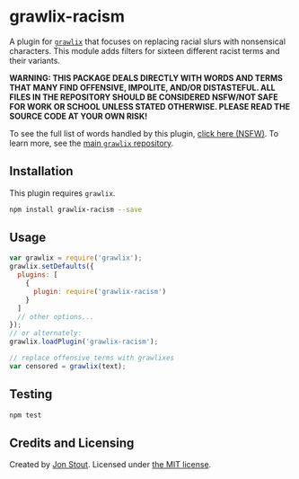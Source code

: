 grawlix-racism
==============

A plugin for [`grawlix`](https://www.npmjs.com/package/grawlix) that focuses on replacing racial slurs with nonsensical characters. This module adds filters for sixteen different racist terms and their variants.

**WARNING: THIS PACKAGE DEALS DIRECTLY WITH WORDS AND TERMS THAT MANY FIND OFFENSIVE, IMPOLITE, AND/OR DISTASTEFUL. ALL FILES IN THE REPOSITORY SHOULD BE CONSIDERED NSFW/NOT SAFE FOR WORK OR SCHOOL UNLESS STATED OTHERWISE. PLEASE READ THE SOURCE CODE AT YOUR OWN RISK!**

To see the full list of words handled by this plugin, [click here \(NSFW\)](https://github.com/tinwatchman/grawlix-racism/blob/master/WORDS.json). To learn more, see the [main `grawlix` repository](https://github.com/tinwatchman/grawlix).

## Installation

This plugin requires `grawlix`.

```sh
npm install grawlix-racism --save
```

## Usage

```javascript
var grawlix = require('grawlix');
grawlix.setDefaults({
  plugins: [
    {
      plugin: require('grawlix-racism')
    }
  ]
  // other options...
});
// or alternately:
grawlix.loadPlugin('grawlix-racism');

// replace offensive terms with grawlixes
var censored = grawlix(text);
```

## Testing

```sh
npm test
```

## Credits and Licensing

Created by [Jon Stout](http://www.jonstout.net). Licensed under [the MIT license](http://opensource.org/licenses/MIT).
